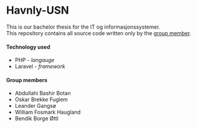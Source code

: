 # Havnly-USN

This is our bachelor thesis for the IT og informasjonssystemer.  
This repository contains all source code written only by the [group member](#group-members).

#### Technology used

- PHP - *langauge*
- Laravel - *framework*

#### Group members

- Abdullahi Bashir Botan
- Oskar Brekke Fuglem
- Leander Gangsø
- William Fosmark Haugland
- Bendik Borge Øttl

